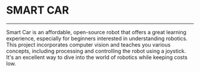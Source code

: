<H1>SMART CAR</H1>
    <hr>
    <p>Smart Car is an affordable, open-source robot that offers a great learning experience, especially for beginners interested in understanding robotics. This project incorporates computer vision and teaches you various concepts, including processing and controlling the robot using a joystick. It's an excellent way to dive into the world of robotics while keeping costs low. </p>
